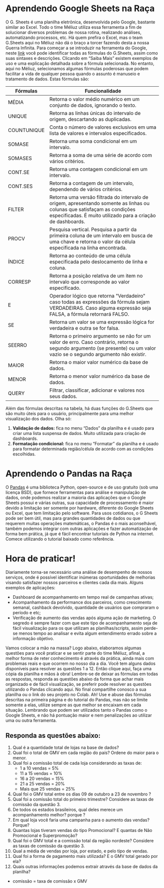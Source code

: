﻿# Aprendendo Google Sheets na Raça

O G. Sheets é uma planilha eletrônica, desenvolvida pelo Google, bastante similar ao Excel. Todo o time Méliuz utiliza essa ferramenta a fim de solucionar diversos problemas de nossa rotina, realizando análises, automatizando processos, etc. Há quem prefira o Excel, mas o team G.Sheets aqui no Méliuz não dá o braço a torcer fazendo desta a nossa Guerra Infinita.
Para começar a se introduzir na ferramenta do Google, neste [link](https://support.google.com/docs/table/25273?hl=pt-BR&ref_topic=3105600&authuser=0) você pode identificar todas as fórmulas do G.Sheets, assim como suas sintaxes e descrições. Clicando em “Saiba Mais” existem exemplos de uso e uma explicação detalhada sobre a fórmula selecionada. No entanto, aqui no Méliuz, selecionamos algumas fórmulas poderosas que podem facilitar a vida de qualquer pessoa quando o assunto é manuseio e tratamento de dados. Estas fórmulas são:

| Fórmulas    | Funcionalidade                                                                                                                                                                           |
|-------------|------------------------------------------------------------------------------------------------------------------------------------------------------------------------------------------|
| MÉDIA       | Retorna o valor médio numérico em um conjunto de dados, ignorando o texto.                                                                                                               |
| UNIQUE      | Retorna as linhas únicas do intervalo de origem, descartando as duplicadas.                                                                                                              |
| COUNTUNIQUE | Conta o número de valores exclusivos em uma lista de valores e intervalos especificados.                                                                                                 |
| SOMASE      | Retorna uma soma condicional em um intervalo.                                                                                                                                            |
| SOMASES     | Retorna a soma de uma série de acordo com vários critérios.                                                                                                                              |
| CONT.SE     | Retorna uma contagem condicional em um intervalo.                                                                                                                                        |
| CONT.SES    | Retorna a contagem de um intervalo, dependendo de vários critérios.                                                                                                                      |
| FILTER      | Retorna uma versão filtrada do intervalo de origem, apresentando somente as linhas ou colunas que satisfaçam as condições especificadas. É muito utilizado para a criação de dashboards. |
| PROCV       | Pesquisa vertical. Pesquisa a partir da primeira coluna de um intervalo em busca de uma chave e retorna o valor da célula especificada na linha encontrada.                              |
| ÍNDICE      | Retorna ao conteúdo de uma célula especificada pelo deslocamento de linha e coluna.                                                                                                      |
| CORRESP     | Retorna a posição relativa de um item no intervalo que corresponde ao valor especificado.                                                                                                |
| E           | Operador lógico que retorna "Verdadeiro" caso todas as expressões da fórmula sejam VERDADEIRAS. Caso alguma expressão seja FALSA, a fórmula retornará FALSO.                             |
| SE          | Retorna um valor se uma expressão lógica for verdadeira e outra se for falsa.                                                                                                            |
| SEERRO      | Retorna o primeiro argumento se não for um valor de erro. Caso contrário, retorna o segundo argumento (se presente) ou um valor vazio se o segundo argumento não existir.                |
| MAIOR       | Retorna o maior valor numérico da base de dados.                                                                                                                                         |
| MENOR       | Retorna o menor valor numérico da base de dados.                                                                                                                                         |
| QUERY       | Filtrar, classificar, adicionar e valores nos seus dados.                                                                                                                                |

Além das fórmulas descritas na tabela, há duas funções do G.Sheets que são muito úteis para o usuário, principalmente para uma melhor visualização dos dados. Olha só: 
  1. **Validação de dados:** fica no menu “Dados” da planilha e é usado para criar uma lista suspensa de dados. Muito utilizada para criação de dashboards.
  2. **Formatação condicional:** fica no menu “Formatar” da planilha e é usado para formatar determinada região/célula de acordo com as condições escolhidas.

# Aprendendo o Pandas na Raça

O [Pandas](https://pandas.pydata.org/pandas-docs/stable/getting_started/comparison/comparison_with_spreadsheets.html) é uma biblioteca Python, open-source e de uso gratuito (sob uma licença BSD), que fornece ferramentas para análise e manipulação de dados, onde podemos realizar a maioria das aplicações que o Google Sheets possui e várias outras, sua capacidade de processamento é maior devido a limitação ser somente por hardware, diferente do Google Sheets ou Excel, que tem limitação pelo software. Para usos cotidianos, o G Sheets pode ser bem útil, mas para grandes quantidades de dados ou que requerem muitas operações matemáticas, o Pandas é o mais aconselhável, também podemos integrar com outras aplicações e fazer automatização de forma bem prática, já que é fácil encontrar tutoriais de Python na internet.
Comece utilizando o tutorial baixado como referência.

# Hora de praticar! 

Diariamente torna-se necessário uma análise de desempenho de nossos serviços, onde é possível identificar inúmeras oportunidades de melhorias visando satisfazer nossos parceiros e clientes cada dia mais. Alguns exemplos de aplicações:
* Dashboard de acompanhamento em tempo real  de campanhas ativas;
* Acompanhamento da performance dos parceiros, como crescimento semanal, cashback devolvido, quantidade de usuários que compraram o período e etc;
* Verificação de aumento das vendas após alguma ação de marketing.
O segredo é sempre fazer com que este tipo de acompanhamento seja de fácil visualização para os que utilizam as planilhas/scripts, assim perde-se menos tempo ao analisar e evita algum entendimento errado sobre a informação objetivo.

Vamos colocar a mão na massa? 
Logo abaixo, elaboramos algumas questões para você praticar e se sentir parte do time Méliuz, afinal, a melhor forma de reter conhecimento é através da prática, ainda mais com problemas reais e que ocorrem no nosso dia a dia.
Você tem alguns dados disponíveis para resolver as questões 1 a 12. Então clique aqui, faça uma cópia da planilha e mãos à obra! Lembre-se de deixar as fórmulas em todas as respostas, responda as questões abaixo da forma que achar mais organizado e de fácil visualização, se preferir pode resolver as questões utilizando o Pandas clicando aqui. No final compartilhe conosco a sua planilha ou o link do seu projeto no Colab.
Ah! Use e abuse das fórmulas descritas na primeira página e do tutorial do Pandas, mas não se limite somente a elas, utilize sempre as que melhor se encaixam em cada situação.
Lembrando que podem ser utilizados tanto o Pandas como o Google Sheets, e não há pontuação maior e nem penalizações ao utilizar uma ou outra ferramenta.

## Responda as questões abaixo: 

1. Qual é a quantidade total de lojas na base de dados?
2. Qual foi o total de GMV em cada região do país? Ordene do maior para o menor.
3. Qual foi a comissão total de cada loja considerando as taxas de: 
    * 1 a 10 vendas = 5% 
    * 11 a 15 vendas = 10%
    * 16 a 20 vendas = 15%
    * 21 a 25 vendas = 20%
    * Mais que 25 vendas = 25%
4. Qual foi o GMV total entre os dias 09 de outubro a 23 de novembro ?
5. Qual foi a comissão total do primeiro trimestre? Considere as taxas de comissão da questão 3.
6. De todos os estados brasileiros, qual deles merece um acompanhamento melhor? porque ?
7. Em qual loja você faria uma campanha para o aumento das vendas? Porque?
8. Quantas lojas tiveram vendas do tipo Promocional? E quantas de Não Promocional e Superpromoção?
9. Qual foi o GMV total e a comissão total da região nordeste? Considere as taxas de comissão da questão 3.
10. Qual a média de vendas por loja, por estado, e pelo tipo de vendas.
11. Qual foi a forma de pagamento mais utilizada? E o GMV total gerado por ela?
12. Quais outras informações podemos extrair através da base de dados da planilha?
* comissão = taxa de comissão  x GMV



